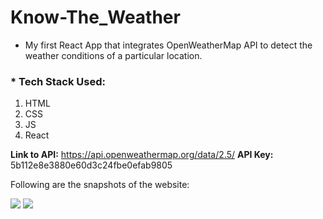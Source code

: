 # Know-The_Weather

* My first React App that integrates OpenWeatherMap API to detect the weather conditions of a particular location.
<h3>* Tech Stack Used:</h3>

1.  HTML
2.  CSS
3.  JS
4.  React

<b>Link to API:</b> https://api.openweathermap.org/data/2.5/
<b>API Key:</b> 5b112e8e3880e60d3c24fbe0efab9805

Following are the snapshots of the website:

<img src="https://github.com/Astha369/Know-The_Weather/blob/main/src/images/1.jpeg">
<img src="https://github.com/Astha369/Know-The_Weather/blob/main/src/images/2.jpeg">
